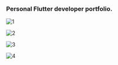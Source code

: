 ### Personal Flutter developer portfolio.

![1](https://github.com/DenisGrudin1n/Portfolio-Website/assets/157652311/98aed222-7b33-4c2b-b010-3c2958e4059d)

![2](https://github.com/DenisGrudin1n/Portfolio-Website/assets/157652311/5cc69cb3-80e2-4b0c-b6a1-9faaa5788890)

![3](https://github.com/DenisGrudin1n/Portfolio-Website/assets/157652311/c50f5a8b-a619-49af-953c-7ae927729664)

![4](https://github.com/DenisGrudin1n/Portfolio-Website/assets/157652311/0bf985ae-29c4-43e5-9614-afd893fe5ee0)
